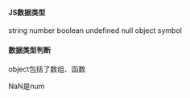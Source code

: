 #### JS数据类型

string number boolean undefined null object symbol

#### 数据类型判断

object包括了数组、函数

NaN是num

